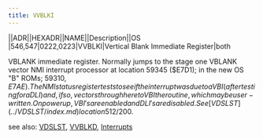 ```yaml
---
title: VVBLKI
---
```

||ADR||HEXADR||NAME||Description||OS  
|546,547|$0222,$0223|VVBLKI|Vertical Blank Immediate Register|both  
  
VBLANK immediate register. Normally jumps to the stage one VBLANK vector NMI interrupt processor at location 59345 ($E7D1); in the new OS "B" ROMs; 59310, $E7AE). The NMI status register tests to see if the interrupt was due to a VBI (after testing for a DLI) and, if so, vectors through here to VBI the routine, which may be user-written. On powerup, VBI's are enabled and DLI's are disabled. See [VDSLST](../VDSLST/index.md) location 512/$200.  
  
  
see also: [VDSLST](../VDSLST/index.md), [VVBLKD](../VVBLKD/index.md), [Interrupts](../Interrupts/index.md)  
